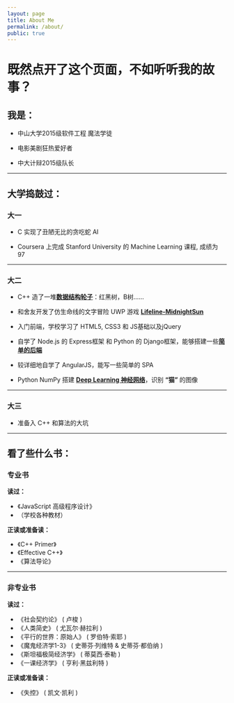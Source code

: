 ```yaml
---
layout: page
title: About Me
permalink: /about/
public: true
---
```


# 既然点开了这个页面，不如听听我的故事？

## 我是：

* 中山大学2015级软件工程 魔法学徒

* 电影美剧狂热爱好者

* 中大计辩2015级队长

---

## 大学捣鼓过：

### 大一

* C 实现了丑陋无比的贪吃蛇 AI

* Coursera 上完成 Stanford University 的 Machine Learning 课程, 成绩为 97

---

### 大二

* C++ 造了一堆[**数据结构轮子**](https://github.com/qyb225/DSA/tree/master/inc)：红黑树，B树……

* 和舍友开发了仿生命线的文字冒险 UWP 游戏 [**Lifeline-MidnightSun**](https://github.com/qyb225/MidnightSun)

* 入门前端，学校学习了 HTML5, CSS3 和 JS基础以及jQuery

* 自学了 Node.js 的 Express框架 和 Python 的 Django框架，能够搭建一些[**简单的后端**](https://github.com/qyb225/Agenda)

* 较详细地自学了 AngularJS，能写一些简单的 SPA

* Python NumPy 搭建 [**Deep Learning 神经网络**](https://github.com/qyb225/DeepLearning)，识别 **“猫”** 的图像

---

### 大三

* 准备入 C++ 和算法的大坑

---

## 看了些什么书：

### 专业书

**读过：**

* 《JavaScript 高级程序设计》
*  （学校各种教材）

**正读或准备读：**

* 《C++ Primer》
* 《Effective C++》
* 《算法导论》

---

### 非专业书

**读过：**

* 《社会契约论》 ( 卢梭 )
* 《人类简史》 ( 尤瓦尔·赫拉利 )
* 《平行的世界：原始人》 ( 罗伯特·索耶 )
* 《魔鬼经济学1-3》 ( 史蒂芬·列维特 & 史蒂芬·都伯纳 )
* 《斯坦福极简经济学》 ( 蒂莫西·泰勒 )
* 《一课经济学》 ( 亨利·黑兹利特 )

**正读或准备读：**

* 《失控》 ( 凯文·凯利 )